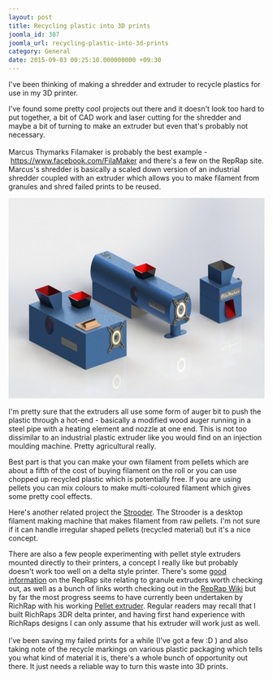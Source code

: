 ```yaml
---
layout: post
title: Recycling plastic into 3D prints
joomla_id: 307
joomla_url: recycling-plastic-into-3d-prints
category: General
date: 2015-09-03 00:25:10.000000000 +09:30
---
```

<p>I've been thinking of making a shredder and extruder to recycle plastics for use in my 3D printer. </p>
<p>I've found some pretty cool projects out there and it doesn't look too hard to put together, a bit of CAD work and laser cutting for the shredder and maybe a bit of turning to make an extruder but even that's probably not necessary.<br /><br />Marcus Thymarks Filamaker is probably the best example - <a id="js_1lcs" href="https://www.facebook.com/FilaMaker/?hc_location=ufi" target="_blank" rel="noopener noreferrer" data-hovercard="/ajax/hovercard/user.php?id=300286680075733">https://www.facebook.com/FilaMaker</a> and there's a few on the RepRap site. Marcus's shredder is basically a scaled down version of an industrial shredder coupled with an extruder which allows you to make filament from granules and shred failed prints to be reused.</p>
<p><img style="display: block; margin-left: auto; margin-right: auto;" src="images/easyblog_articles/307/b2ap3_large_354763_original.jpg" width="700" height="394" align="center" data-style="clear" /><br />I'm pretty sure that the extruders all use some form of auger bit to push the plastic through a hot-end - basically a modified wood auger running in a steel pipe with a heating element and nozzle at one end. This is not too dissimilar to an industrial plastic extruder like you would find on an injection moulding machine. Pretty agricultural really.</p>
<p>Best part is that you can make your own filament from pellets which are about a fifth of the cost of buying filament on the roll or you can use chopped up recycled plastic which is potentially free. If you are using pellets you can mix colours to make multi-coloured filament which gives some pretty cool effects. </p>
<p>Here's another related project the <a href="https://www.facebook.com/Omnidynamics?fref=nf" target="_blank" rel="noopener noreferrer">Strooder</a>. The Strooder is a desktop filament making machine that makes filament from raw pellets. I'm not sure if it can handle irregular shaped pellets (recycled material) but it's a nice concept.</p>
<p>There are also a few people experimenting with pellet style extruders mounted directly to their printers, a concept I really like but probably doesn't work too well on a delta style printer. There's some <a href="https://reprap.org/forum/read.php?171,40341" target="_blank" rel="noopener noreferrer">good information</a> on the RepRap site relating to granule extruders worth checking out, as well as a bunch of links worth checking out in the <a href="https://reprap.org/wiki/Granule_Extruder_Team" target="_blank" rel="noopener noreferrer">RepRap Wiki</a> but by far the most progress seems to have currently been undertaken by RichRap with his working <a href="https://richrap.blogspot.com/2014/12/no-more-filament-quest-for-universal.html" target="_blank" rel="noopener noreferrer">Pellet extruder</a>. Regular readers may recall that I built RichRaps 3DR delta printer, and having first hand experience with RichRaps designs I can only assume that his extruder will work just as well.<br /><br />I've been saving my failed prints for a while (I've got a few <span title="grin emoticon">:D</span> ) and also taking note of the recycle markings on various plastic packaging which tells you what kind of material it is, there's a whole bunch of opportunity out there. It just needs a reliable way to turn this waste into 3D prints.</p>
<p> </p>
<p> </p>

